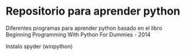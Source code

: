 # Repositorio para aprender python
Diferentes programas para aprender python basado en el libro  
Beginning Programming With Python For Dummies - 2014

Instalo spyder (winpython)